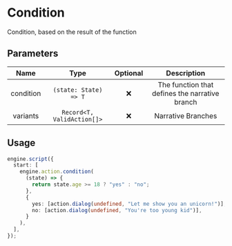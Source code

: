 # Condition

Condition, based on the result of the function

## Parameters

|   Name    |            Type            | Optional |                  Description                   |
| :-------: | :------------------------: | :------: | :--------------------------------------------: |
| condition |   `(state: State) => T`    |    ❌    | The function that defines the narrative branch |
| variants  | `Record<T, ValidAction[]>` |    ❌    |               Narrative Branches               |

## Usage

```ts
engine.script({
  start: [
    engine.action.condition(
      (state) => {
        return state.age >= 18 ? "yes" : "no";
      },
      {
        yes: [action.dialog(undefined, "Let me show you an unicorn!")],
        no: [action.dialog(undefined, "You're too young kid")],
      }
    ),
  ],
});
```
